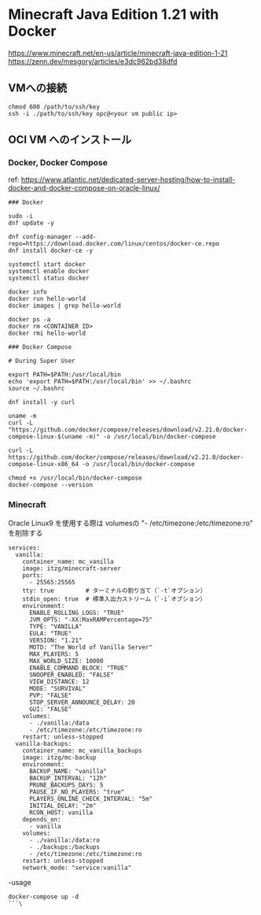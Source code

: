 # Minecraft Java Edition 1.21 with Docker
https://www.minecraft.net/en-us/article/minecraft-java-edition-1-21
https://zenn.dev/mesgory/articles/e3dc962bd38dfd

## VMへの接続

```
chmod 600 /path/to/ssh/key
ssh -i ./path/to/ssh/key opc@<your vm public ip>
```

## OCI VM へのインストール

### Docker, Docker Compose
ref: https://www.atlantic.net/dedicated-server-hosting/how-to-install-docker-and-docker-compose-on-oracle-linux/

```
### Docker

sudo -i
dnf update -y

dnf config-manager --add-repo=https://download.docker.com/linux/centos/docker-ce.repo
dnf install docker-ce -y

systemctl start docker
systemctl enable docker
systemctl status docker

docker info
docker run hello-world
docker images | grep hello-world

docker ps -a
docker rm <CONTAINER ID>
docker rmi hello-world
```

```
### Docker Compose

# During Super User

export PATH=$PATH:/usr/local/bin
echo 'export PATH=$PATH:/usr/local/bin' >> ~/.bashrc
source ~/.bashrc

dnf install -y curl

uname -m
curl -L "https://github.com/docker/compose/releases/download/v2.21.0/docker-compose-linux-$(uname -m)" -o /usr/local/bin/docker-compose

curl -L https://github.com/docker/compose/releases/download/v2.21.0/docker-compose-linux-x86_64 -o /usr/local/bin/docker-compose

chmod +x /usr/local/bin/docker-compose
docker-compose --version
```

### Minecraft

Oracle Linux9 を使用する際は volumesの "- /etc/timezone:/etc/timezone:ro" を削除する

```
services:
  vanilla:
    container_name: mc_vanilla
    image: itzg/minecraft-server
    ports:
      - 25565:25565
    tty: true         # ターミナルの割り当て（`-t`オプション）
    stdin_open: true  # 標準入出力ストリーム（`-i`オプション）
    environment:
      ENABLE_ROLLING_LOGS: "TRUE"
      JVM_OPTS: "-XX:MaxRAMPercentage=75"
      TYPE: "VANILLA"
      EULA: "TRUE"
      VERSION: "1.21"
      MOTD: "The World of Vanilla Server"
      MAX_PLAYERS: 5
      MAX_WORLD_SIZE: 10000
      ENABLE_COMMAND_BLOCK: "TRUE"
      SNOOPER_ENABLED: "FALSE"
      VIEW_DISTANCE: 12
      MODE: "SURVIVAL"
      PVP: "FALSE"
      STOP_SERVER_ANNOUNCE_DELAY: 20
      GUI: "FALSE"
    volumes:
      - ./vanilla:/data
      - /etc/timezone:/etc/timezone:ro
    restart: unless-stopped
  vanilla-backups:
    container_name: mc_vanilla_backups
    image: itzg/mc-backup
    environment:
      BACKUP_NAME: "vanilla"
      BACKUP_INTERVAL: "12h"
      PRUNE_BACKUPS_DAYS: 5
      PAUSE_IF_NO_PLAYERS: "true"
      PLAYERS_ONLINE_CHECK_INTERVAL: "5m"
      INITIAL_DELAY: "2m"
      RCON_HOST: vanilla
    depends_on:
      - vanilla
    volumes:
      - ./vanilla:/data:ro
      - ./backups:/backups
      - /etc/timezone:/etc/timezone:ro
    restart: unless-stopped
    network_mode: "service:vanilla"
```

-usage

```
docker-compose up -d
```\